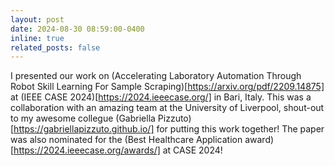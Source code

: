 ```yaml
---
layout: post
date: 2024-08-30 08:59:00-0400
inline: true
related_posts: false
---
```


I presented our work on (Accelerating Laboratory Automation Through Robot Skill Learning For Sample Scraping)[https://arxiv.org/pdf/2209.14875] at (IEEE CASE 2024)[https://2024.ieeecase.org/] in Bari, Italy. This was a collaboration with an amazing team at the University of Liverpool, shout-out to my awesome collegue (Gabriella Pizzuto)[https://gabriellapizzuto.github.io/] for putting this work together!
The paper was also nominated for the (Best Healthcare Application award)[https://2024.ieeecase.org/awards/] at CASE 2024!
